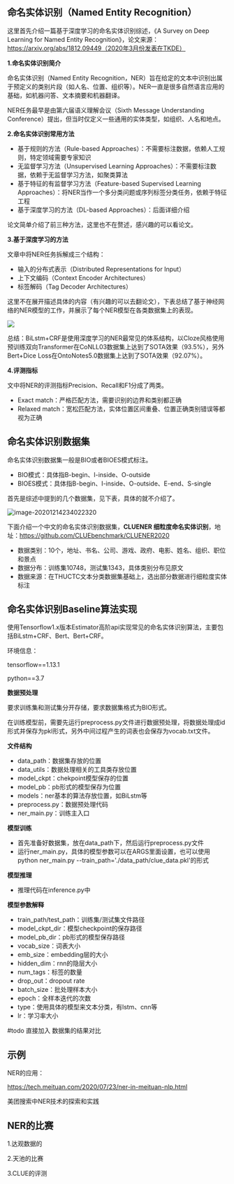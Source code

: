 ## 命名实体识别（Named Entity Recognition）

这里首先介绍一篇基于深度学习的命名实体识别综述，《A Survey on Deep Learning for Named Entity Recognition》，论文来源：https://arxiv.org/abs/1812.09449（2020年3月份发表在TKDE）


**1.命名实体识别简介**

命名实体识别（Named Entity Recognition，NER）旨在给定的文本中识别出属于预定义的类别片段（如人名、位置、组织等）。NER一直是很多自然语言应用的基础，如机器问答、文本摘要和机器翻译。

NER任务最早是由第六届语义理解会议（Sixth Message Understanding Conference）提出，但当时仅定义一些通用的实体类型，如组织、人名和地点。

**2.命名实体识别常用方法**

- 基于规则的方法（Rule-based Approaches）：不需要标注数据，依赖人工规则，特定领域需要专家知识
- 无监督学习方法（Unsupervised Learning Approaches）：不需要标注数据，依赖于无监督学习方法，如聚类算法
- 基于特征的有监督学习方法（Feature-based Supervised Learning Approaches）：将NER当作一个多分类问题或序列标签分类任务，依赖于特征工程
- 基于深度学习的方法（DL-based Approaches）：后面详细介绍

论文简单介绍了前三种方法，这里也不在赘述，感兴趣的可以看论文。

**3.基于深度学习的方法**

文章中将NER任务拆解成三个结构：

- 输入的分布式表示（Distributed Representations for Input）
- 上下文编码（Context Encoder Architectures）
- 标签解码（Tag Decoder Architectures）

这里不在展开描述具体的内容（有兴趣的可以去翻论文），下表总结了基于神经网络的NER模型的工作，并展示了每个NER模型在各类数据集上的表现。

![](E:\AwesomeNLPBaseLine\命名实体识别的模型总结图.png)

总结：BiLstm+CRF是使用深度学习的NER最常见的体系结构，以Cloze风格使用预训练双向Transformer在CoNLL03数据集上达到了SOTA效果（93.5%），另外Bert+Dice Loss在OntoNotes5.0数据集上达到了SOTA效果（92.07%）。

**4.评测指标**

文中将NER的评测指标Precision、Recall和F1分成了两类。

- Exact match：严格匹配方法，需要识别的边界和类别都正确
- Relaxed match：宽松匹配方法，实体位置区间重叠、位置正确类别错误等都视为正确



## 命名实体识别数据集

命名实体识别数据集一般是BIO或者BIOES模式标注。

- BIO模式：具体指B-begin、I-inside、O-outside
- BIOES模式：具体指B-begin、I-inside、O-outside、E-end、S-single

首先是综述中提到的几个数据集，见下表，具体的就不介绍了。

![image-20201214234022320](E:\AwesomeNLPBaseLine\命名实体识别数据图)



下面介绍一个中文的命名实体识别数据集，**CLUENER 细粒度命名实体识别**，地址：https://github.com/CLUEbenchmark/CLUENER2020

- 数据类别：10个，地址、书名、公司、游戏、政府、电影、姓名、组织、职位和景点
- 数据分布：训练集10748，测试集1343，具体类别分布见原文
- 数据来源：在THUCTC文本分类数据集基础上，选出部分数据进行细粒度实体标注



## 命名实体识别Baseline算法实现

使用Tensorflow1.x版本Estimator高阶api实现常见的命名实体识别算法，主要包括BiLstm+CRF、Bert、Bert+CRF。

环境信息：

tensorflow==1.13.1

python==3.7

**数据预处理**

要求训练集和测试集分开存储，要求数据集格式为BIO形式。

在训练模型前，需要先运行preprocess.py文件进行数据预处理，将数据处理成id形式并保存为pkl形式，另外中间过程产生的词表也会保存为vocab.txt文件。

**文件结构**

- data_path：数据集存放的位置
- data_utils：数据处理相关的工具类存放位置
- model_ckpt：chekpoint模型保存的位置
- model_pb：pb形式的模型保存为位置
- models：ner基本的算法存放位置，如BiLstm等
- preprocess.py：数据预处理代码
- ner_main.py：训练主入口

**模型训练**

- 首先准备好数据集，放在data_path下，然后运行preprocess.py文件
- 运行ner_main.py，具体的模型参数可以在ARGS里面设置，也可以使用python ner_main.py --train_path='./data_path/clue_data.pkl'的形式

**模型推理**

- 推理代码在inference.py中

**模型参数解释**

- train_path/test_path：训练集/测试集文件路径
- model_ckpt_dir：模型checkpoint的保存路径
- model_pb_dir：pb形式的模型保存路径
- vocab_size：词表大小
- emb_size：embedding层的大小
- hidden_dim：rnn的隐层大小
- num_tags：标签的数量
- drop_out：dropout rate
- batch_size：批处理样本大小
- epoch：全样本迭代的次数
- type：使用具体的模型来文本分类，有lstm、cnn等
- lr：学习率大小



#todo 直接加入 数据集的结果对比



## 示例



NER的应用：

https://tech.meituan.com/2020/07/23/ner-in-meituan-nlp.html

美团搜索中NER技术的探索和实践



## NER的比赛

1.达观数据的

2.天池的比赛

3.CLUE的评测

